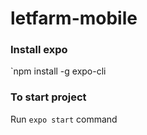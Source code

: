 # letfarm-mobile

### Install expo
`npm install -g expo-cli
### To start project
Run `expo start` command
